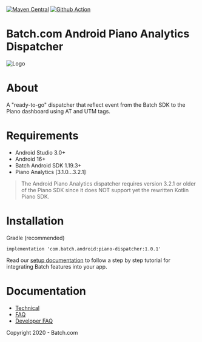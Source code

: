 [![Maven Central](https://maven-badges.herokuapp.com/maven-central/com.batch.android/piano-dispatcher/badge.svg)](https://maven-badges.herokuapp.com/maven-central/com.batch.android/piano-dispatcher)
[![Github Action](https://github.com/BatchLabs/Batch-Android-piano-dispatcher/workflows/Android%20CI/badge.svg)](https://github.com/BatchLabs/Batch-Android-piano-dispatcher/actions?query=workflow%3A%22Android+CI%22)

Batch.com Android Piano Analytics Dispatcher
==================

![Logo](https://static.batch.com/documentation/Readmes/logo_batch_full_178.png)

# About

A "ready-to-go" dispatcher that reflect event from the Batch SDK to the Piano dashboard using AT and UTM tags.

# Requirements
 - Android Studio 3.0+
 - Android 16+
 - Batch Android SDK 1.19.3+
 - Piano Analytics [3.1.0...3.2.1]

> The Android Piano Analytics dispatcher requires version 3.2.1 or older of the Piano SDK since it does NOT support yet the rewritten Kotlin Piano SDK.

# Installation
Gradle (recommended)

```
implementation 'com.batch.android:piano-dispatcher:1.0.1'
```

Read our [setup documentation](https://doc.batch.com/) to follow a step by step tutorial for integrating Batch features into your app.

# Documentation

 - [Technical](https://batch.com/doc)
 - [FAQ](https://batch.com/doc/faq/general.html)
 - [Developer FAQ](https://batch.com/developers)

Copyright 2020 - Batch.com